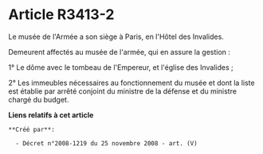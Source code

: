# Article R3413-2

Le musée de l'Armée a son siège à Paris, en l'Hôtel des Invalides.

Demeurent affectés au musée de l'armée, qui en assure la gestion :

1° Le dôme avec le tombeau de l'Empereur, et l'église des Invalides ;

2° Les immeubles nécessaires au fonctionnement du musée et dont la liste est établie par arrêté conjoint du ministre de la
défense et du ministre chargé du budget.

**Liens relatifs à cet article**

	**Créé par**:

	  - Décret n°2008-1219 du 25 novembre 2008 - art. (V)
